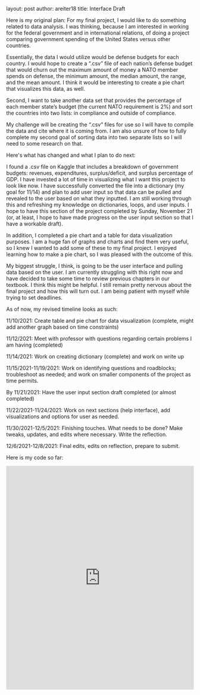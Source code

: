 layout: post
author: areiter18
title: Interface Draft

Here is my original plan: 
For my final project, I would like to do something related to data analysis. I was thinking, because I am interested in working for the federal government and in international relations, of doing a project comparing government spending of the United States versus other countries.

Essentially, the data I would utilize would be defense budgets for each country. I would hope to create a “.csv” file of each nation’s defense budget that would churn out the maximum amount of money a NATO member spends on defense, the minimum amount, the median amount, the range, and the mean amount. I think it would be interesting to create a pie chart that visualizes this data, as well.

Second, I want to take another data set that provides the percentage of each member state’s budget (the current NATO requirement is 2%) and sort the countries into two lists: in compliance and outside of compliance.

My challenge will be creating the “.csv” files for use so I will have to compile the data and cite where it is coming from. I am also unsure of how to fully complete my second goal of sorting data into two separate lists so I will need to some research on that.

Here's what has changed and what I plan to do next: 

I found a .csv file on Kaggle that includes a breakdown of government budgets: revenues, expenditures, surplus/deficit, and surplus percentage of GDP. 
I have invested a lot of time in visualizing what I want this project to look like now. I have successfully converted the file into a dictionary (my goal for 11/14) and plan to add user input so that data can be pulled and revealed to the user based on what they inputted. I am still working through this and refreshing my knowledge on dictionaries, loops, and user inputs. I hope to have this section of the project completed by Sunday, November 21 (or, at least, I hope to have made progress on the user input section so that I have a workable draft). 

In addition, I completed a pie chart and a table for data visualization purposes. I am a huge fan of graphs and charts and find them very useful, so I knew I wanted to add some of these to my final project. I enjoyed learning how to make a pie chart, so I was pleased with the outcome of this. 

My biggest struggle, I think, is going to be the user interface and pulling data based on the user. I am currently struggling with this right now and have decided to take some time to review previous chapters in our textbook. I think this might be helpful. I still remain pretty nervous about the final project and how this will turn out. I am being patient with myself while trying to set deadlines. 




As of now, my revised timeline looks as such:

11/10/2021: Create table and pie chart for data visualization (complete, might add another graph based on time constraints)

11/12/2021: Meet with professor with questions regarding certain problems I am having (completed)

11/14/2021: Work on creating dictionary (complete) and work on write up 

11/15/2021-11/19/2021: Work on identifying questions and roadblocks; troubleshoot as needed; and work on smaller components of the project as time permits. 

By 11/21/2021: Have the user input section draft completed (or almost completed)

11/22/2021-11/24/2021: Work on next sections (help interface), add visualizations and options for user as needed. 

11/30/2021-12/5/2021: Finishing touches. What needs to be done? Make tweaks, updates, and edits where necessary. Write the reflection.

12/6/2021-12/8/2021: Final edits, edits on reflection, prepare to submit. 


Here is my code so far: 

<iframe src="https://trinket.io/embed/python3/56feeed5e6" width="100%" height="600" frameborder="0" marginwidth="0" marginheight="0" allowfullscreen></iframe>
